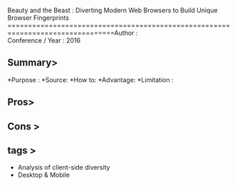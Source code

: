 Beauty and the Beast : Diverting Modern Web Browsers to Build Unique Browser Fingerprints
================================================================================Author :
<br>Conference / Year : 2016

Summary>
--------
*Purpose :
*Source:
*How to:
*Advantage:
*Limitation :

Pros> 
-----

Cons >
------

tags >
------
* Analysis of client-side diversity
* Desktop & Mobile
